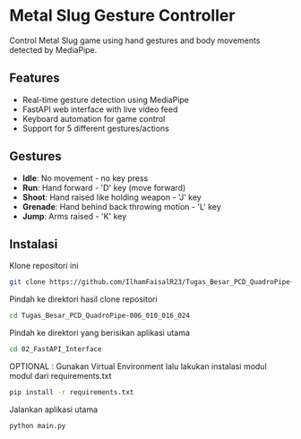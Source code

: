 # Metal Slug Gesture Controller

Control Metal Slug game using hand gestures and body movements detected by MediaPipe.

## Features
- Real-time gesture detection using MediaPipe
- FastAPI web interface with live video feed
- Keyboard automation for game control
- Support for 5 different gestures/actions

## Gestures
- **Idle**: No movement - no key press
- **Run**: Hand forward - 'D' key (move forward)
- **Shoot**: Hand raised like holding weapon - 'J' key
- **Grenade**: Hand behind back throwing motion - 'L' key  
- **Jump**: Arms raised - 'K' key

## Instalasi
Klone repositori ini
```bash
git clone https://github.com/IlhamFaisalR23/Tugas_Besar_PCD_QuadroPipe-006_010_016_024.git
```
Pindah ke direktori hasil clone repositori
```bash
cd Tugas_Besar_PCD_QuadroPipe-006_010_016_024
```
Pindah ke direktori yang berisikan aplikasi utama
```bash
cd 02_FastAPI_Interface
```
OPTIONAL : Gunakan Virtual Environment lalu lakukan
instalasi modul modul dari requirements.txt
```bash
pip install -r requirements.txt
```
Jalankan aplikasi utama
```bash
python main.py
```